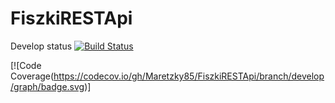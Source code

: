 # FiszkiRESTApi

Develop status 
[![Build Status](https://travis-ci.org/Maretzky85/FiszkiRESTApi.svg?branch=develop)](https://travis-ci.org/Maretzky85/FiszkiRESTApi)

[![Code Coverage(https://codecov.io/gh/Maretzky85/FiszkiRESTApi/branch/develop/graph/badge.svg)]
